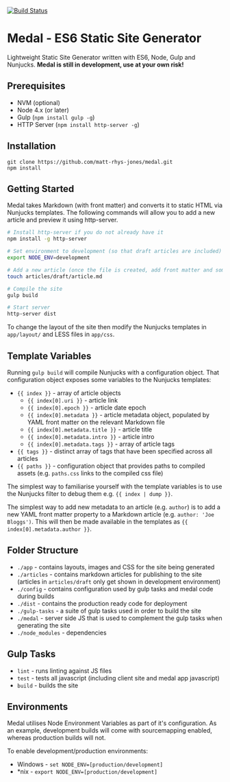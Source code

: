 [![Build Status](https://travis-ci.org/matt-rhys-jones/medal.svg?branch=master)](https://travis-ci.org/matt-rhys-jones/medal)

# Medal - ES6 Static Site Generator

Lightweight Static Site Generator written with ES6, Node, Gulp and Nunjucks. **Medal is still in development, use at your own risk!**

## Prerequisites
- NVM (optional)
- Node 4.x (or later)
- Gulp (`npm install gulp -g`)
- HTTP Server (`npm install http-server -g`)

## Installation

```
git clone https://github.com/matt-rhys-jones/medal.git
npm install
```

## Getting Started

Medal takes Markdown (with front matter) and converts it to static HTML via Nunjucks templates. The following commands will allow you to add a new article and preview it using http-server.

```bash
# Install http-server if you do not already have it
npm install -g http-server

# Set environment to development (so that draft articles are included)
export NODE_ENV=development

# Add a new article (once the file is created, add front matter and some content - see articles/README.md for more information)
touch articles/draft/article.md

# Compile the site
gulp build

# Start server
http-server dist
```

To change the layout of the site then modify the Nunjucks templates in `app/layout/` and LESS files in `app/css`. 

## Template Variables
Running `gulp build` will compile Nunjucks with a configuration object. That configuration object exposes some variables to the Nunjucks templates:

- `{{ index }}` - array of article objects
  - `{{ index[0].uri }}` - article link
  - `{{ index[0].epoch }}` - article date epoch
  - `{{ index[0].metadata }}` - article metadata object, populated by YAML front matter on the relevant Markdown file
  - `{{ index[0].metadata.title }}` - article title
  - `{{ index[0].metadata.intro }}` - article intro
  - `{{ index[0].metadata.tags }}` - array of article tags
- `{{ tags }}` - distinct array of tags that have been specified across all articles
- `{{ paths }}` - configuration object that provides paths to compiled assets (e.g. `paths.css` links to the compiled css file)

The simplest way to familiarise yourself with the template variables is to use the Nunjucks filter to debug them e.g. `{{ index | dump }}`. 

The simplest way to add new metadata to an article (e.g. `author`) is to add a new YAML front matter property to a Markdown article (e.g. `author: 'Joe Bloggs')`. This will then be made available in the templates as `{{ index[0].metadata.author }}`.

## Folder Structure
- `./app` - contains layouts, images and CSS for the site being generated
- `./articles` - contains markdown articles for publishing to the site (articles in `articles/draft` only get shown in development environment)
- `./config` - contains configuration used by gulp tasks and medal code during builds
- `./dist` - contains the production ready code for deployment
- `./gulp-tasks` - a suite of gulp tasks used in order to build the site
- `./medal` - server side JS that is used to complement the gulp tasks when generating the site
- `./node_modules` - dependencies

## Gulp Tasks
- `lint` - runs linting against JS files
- `test` - tests all javascript (including client site and medal app javascript)
- `build` - builds the site

## Environments
Medal utilises Node Environment Variables as part of it's configuration. As an example, development builds will come with 
sourcemapping enabled, whereas production builds will not.

To enable development/production environments:

- Windows - `set NODE_ENV=[production/development]`
- *nix - `export NODE_ENV=[production/development]`
